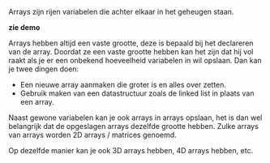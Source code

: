 Arrays zijn rijen variabelen die achter elkaar in het geheugen staan.

**zie demo**

Arrays hebben altijd een vaste grootte, deze is bepaald bij het declareren van de array.
Doordat ze een vaste grootte hebben kan het zijn dat hij vol raakt als je er een onbekend hoeveelheid variabelen in wil opslaan.
Dan kan je twee dingen doen:
 - Een nieuwe array aanmaken die groter is en alles over zetten.
 - Gebruik maken van een datastructuur zoals de linked list in plaats van een array.

Naast gewone variabelen kan je ook arrays in arrays opslaan, het is dan wel belangrijk dat de opgeslagen arrays dezelfde grootte hebben.
Zulke arrays van arrays worden 2D arrays / matrices genoemd.

Op dezelfde manier kan je ook 3D arrays hebben, 4D arrays hebben, etc.


